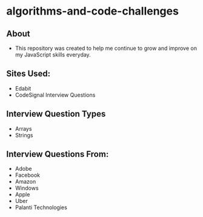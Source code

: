 # algorithms-and-code-challenges

## About
- This repository was created to help me continue to grow and improve on my JavaScript skills everyday.

## Sites Used:
- Edabit
- CodeSignal Interview Questions

## Interview Question Types
- Arrays
- Strings

## Interview Questions From: 
- Adobe
- Facebook
- Amazon
- Windows
- Apple
- Uber
- Palanti Technologies
